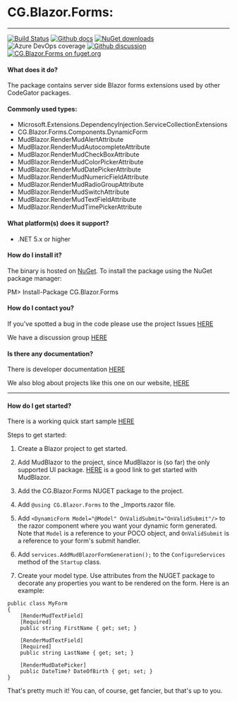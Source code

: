 # CG.Blazor.Forms: 

---
[![Build Status](https://dev.azure.com/codegator/CG.Blazor.Forms/_apis/build/status/CodeGator.CG.Blazor.Forms?branchName=main)](https://dev.azure.com/codegator/CG.Blazor.Forms/_build/latest?definitionId=72&branchName=main)
[![Github docs](https://img.shields.io/static/v1?label=Documentation&message=online&color=blue)](https://codegator.github.io/CG.Blazor.Forms/index.html)
[![NuGet downloads](https://img.shields.io/nuget/dt/CG.Blazor.Forms.svg?style=flat)](https://nuget.org/packages/CG.Blazor.Forms)
![Azure DevOps coverage](https://img.shields.io/azure-devops/coverage/codegator/CG.Blazor.Forms/72)
[![Github discussion](https://img.shields.io/badge/Discussion-online-blue)](https://github.com/CodeGator/CG.Blazor.Forms/discussions)
[![CG.Blazor.Forms on fuget.org](https://www.fuget.org/packages/CG.Blazor.Forms/badge.svg)](https://www.fuget.org/packages/CG.Blazor.Forms)

#### What does it do?
The package contains server side Blazor forms extensions used by other CodeGator packages.

#### Commonly used types:
* Microsoft.Extensions.DependencyInjection.ServiceCollectionExtensions
* CG.Blazor.Forms.Components.DynamicForm
* MudBlazor.RenderMudAlertAttribute
* MudBlazor.RenderMudAutocompleteAttribute
* MudBlazor.RenderMudCheckBoxAttribute
* MudBlazor.RenderMudColorPickerAttribute
* MudBlazor.RenderMudDatePickerAttribute
* MudBlazor.RenderMudNumericFieldAttribute
* MudBlazor.RenderMudRadioGroupAttribute
* MudBlazor.RenderMudSwitchAttribute
* MudBlazor.RenderMudTextFieldAttribute
* MudBlazor.RenderMudTimePickerAttribute

#### What platform(s) does it support?
* .NET 5.x or higher

#### How do I install it?
The binary is hosted on [NuGet](https://www.nuget.org/packages/CG.Blazor.Forms). To install the package using the NuGet package manager:

PM> Install-Package CG.Blazor.Forms

#### How do I contact you?
If you've spotted a bug in the code please use the project Issues [HERE](https://github.com/CodeGator/CG.Blazor.Forms/issues)

We have a discussion group [HERE](https://github.com/CodeGator/CG.Blazor.Forms/discussions)

#### Is there any documentation?
There is developer documentation [HERE](https://codegator.github.io/CG.Blazor.Forms/)

We also blog about projects like this one on our website, [HERE](http://www.codegator.com)

---

#### How do I get started?

There is a working quick start sample [HERE](https://github.com/CodeGator/CG.Blazor.Forms/tree/main/samples/CG.Blazor.Forms.QuickStart) 

Steps to get started:

1. Create a Blazor project to get started.

2. Add MudBlazor to the project, since MudBlazor is (so far) the only supported UI package. [HERE](https://mudblazor.com/getting-started/installation#manual-install) is a good link to get started with MudBlazor.

2. Add the CG.Blazor.Forms NUGET package to the project.

3. Add `@using CG.Blazor.Forms` to the _Imports.razor file.

4. Add `<DynamicForm Model="@Model" OnValidSubmit="OnValidSubmit"/>` to the razor component where you want your dynamic form generated. Note that `Model` is a reference to your POCO object, and `OnValidSubmit` is a reference to your form's submit handler.

5. Add `services.AddMudBlazorFormGeneration();` to the `ConfigureServices` method of the `Startup` class.

6. Create your model type. Use attributes from the NUGET package to decorate any properties you want to be rendered on the form. Here is an example:

```
public class MyForm
{
	[RenderMudTextField]
	[Required]
	public string FirstName { get; set; }

	[RenderMudTextField]
	[Required]
	public string LastName { get; set; }

	[RenderMudDatePicker]
	public DateTime? DateOfBirth { get; set; }
}
```

That's pretty much it! You can, of course, get fancier, but that's up to you.




